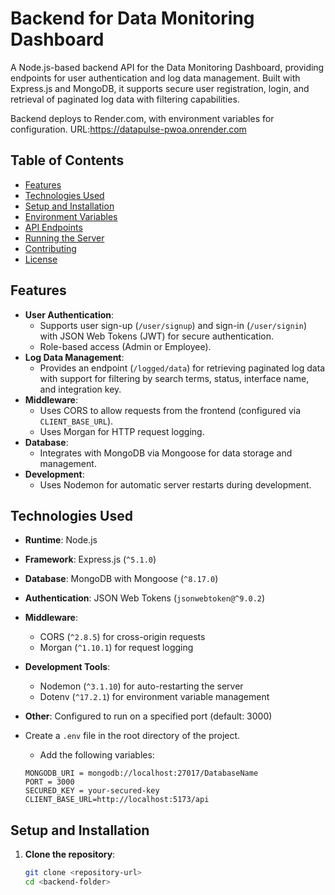 # Backend for Data Monitoring Dashboard

A Node.js-based backend API for the Data Monitoring Dashboard, providing endpoints for user authentication and log data management. Built with Express.js and MongoDB, it supports secure user registration, login, and retrieval of paginated log data with filtering capabilities.

Backend deploys to Render.com, with environment variables for configuration.
URL:https://datapulse-pwoa.onrender.com

## Table of Contents
- [Features](#features)
- [Technologies Used](#technologies-used)
- [Setup and Installation](#setup-and-installation)
- [Environment Variables](#environment-variables)
- [API Endpoints](#api-endpoints)
- [Running the Server](#running-the-server)
- [Contributing](#contributing)
- [License](#license)

## Features
- **User Authentication**:
  - Supports user sign-up (`/user/signup`) and sign-in (`/user/signin`) with JSON Web Tokens (JWT) for secure authentication.
  - Role-based access (Admin or Employee).
- **Log Data Management**:
  - Provides an endpoint (`/logged/data`) for retrieving paginated log data with support for filtering by search terms, status, interface name, and integration key.
- **Middleware**:
  - Uses CORS to allow requests from the frontend (configured via `CLIENT_BASE_URL`).
  - Uses Morgan for HTTP request logging.
- **Database**:
  - Integrates with MongoDB via Mongoose for data storage and management.
- **Development**:
  - Uses Nodemon for automatic server restarts during development.

## Technologies Used
- **Runtime**: Node.js
- **Framework**: Express.js (`^5.1.0`)
- **Database**: MongoDB with Mongoose (`^8.17.0`)
- **Authentication**: JSON Web Tokens (`jsonwebtoken@^9.0.2`)
- **Middleware**:
  - CORS (`^2.8.5`) for cross-origin requests
  - Morgan (`^1.10.1`) for request logging
- **Development Tools**:
  - Nodemon (`^3.1.10`) for auto-restarting the server
  - Dotenv (`^17.2.1`) for environment variable management
- **Other**: Configured to run on a specified port (default: 3000)

- Create a `.env` file in the root directory of the project.
    - Add the following variables:
    ```
    MONGODB_URI = mongodb://localhost:27017/DatabaseName
    PORT = 3000
    SECURED_KEY = your-secured-key
    CLIENT_BASE_URL=http://localhost:5173/api
    ```


## Setup and Installation
1. **Clone the repository**:
   ```bash
   git clone <repository-url>
   cd <backend-folder>